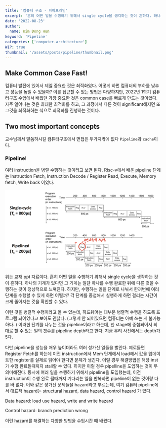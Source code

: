 ```yaml
---
title: '컴퓨터 구조 - 파이프라인'
excerpt: '흔히 어떤 일을 수행하기 위해서 single cycle을 생각하는 것이 흔하다. 하나의 기계가 있다면 그 기계는 일단 하나를 수행 완료한 뒤에 다른 것을 수행하는 것이 정상적으로 느껴진다. 하지만, 수행하는 일을 단계로 나눠서 한꺼번에 여러 단계를 수행할 수 있게 하면 어떨까? 각 단계를 중첩해서 실행하게 하면 걸리는 시간이 크게 줄어지는 것을 확인할 수 있다.'
date: '2022-08-23'
author:
  name: Kim Dong Hun
keyword: 'Pipeline'
categories: ['computer-architecture']
WIP: true
thumbnail: '/assets/posts/pipeline/thumbnail.png'
---
```


## Make Common Case Fast!

컴퓨터 발전에 있어서 제일 중요한 것은 최적화였다. 어떻게 하면 컴퓨터의 부하를 낮추고 성능을 높일 수 있을까? 이를 접근할 수 있는 방법은 다양하지만, 2022년 1학기 컴퓨터구조 수업에서 배웠던 가장 중요한 것은 common case를 빠르게 만드는 것이었다. 자주 일어나는 것은 최대한 최적화를 하고, 그 과정에서 다른 것이 significant해지면 또 그것을 최적화하는 식으로 최적화를 진행하는 것이다.

## Two most important concepts

교수님께서 말씀하시길 컴퓨터구조에서 면접은 두가지밖에 없다 `Pipeline`과 `cache`이다.

### Pipeline!

여러 instruction을 병렬 수행하는 것이라고 보면 된다. Risc-v에서 배운 pipeline 단계는 Instruction Fetch, Instruction Decode / Register Read, Execute, Memory fetch, Write back 이었다.

![pipeline memo](/assets/posts/pipeline/thumbnail.png)

위는 교재 ppt 자료이다. 흔히 어떤 일을 수행하기 위해서 single cycle을 생각하는 것이 흔하다. 하나의 기계가 있다면 그 기계는 일단 하나를 수행 완료한 뒤에 다른 것을 수행하는 것이 정상적으로 느껴진다. 하지만, 수행하는 일을 단계로 나눠서 한꺼번에 여러 단계를 수행할 수 있게 하면 어떨까? 각 단계를 중첩해서 실행하게 하면 걸리는 시간이 크게 줄어지는 것을 확인할 수 있다.

이런 것을 병렬적 수행이라고 볼 수 있는데, 하드웨어는 대부분 병렬적 수행을 하도록 프로그램 되어있다고 보아도 괜찮다. (그렇게 안 되어있으면 컴퓨터는 아예 쓰는 게 불가능하다..) 이러한 단계를 나누는 것을 pipeline이라고 하는데, 한 stage에 중첩되어서 최대로 할 수 있는 일의 갯수를 pipeline depth라고 한다. 지금 우리 사진에서는 depth가 5다.

다만 pipeline을 성능을 매우 높이더라도 여러 성가신 일들을 벌인다. 예로들면 Register Fetch를 하는데 이전 instruction에서 Mem 단계에서 load해서 값을 업데이트한 register를 실제로 읽어야 한다면 문제가 생긴다. 이럴 경우 해결방법은 해당 inst가 수행 완료될때까지 stall할 수 있다. 하지만 이럴 경우 pipelline을 도입하는 것이 무의미해진다. 동시에 여러 일을 수행하기 위해서 pipeline을 도입했는데, 이전 instruction이 수행 완료 될때까지 기다리는 일을 반복하면 pipeline이 없는 것이랑 다를 바 없다. 이와 같은 성가신 문제들을 hazard라고 부르는데, 여기 컴퓨터 pipeline에서 대표적 hazard는 structural hazard, data hazard, control hazard 가 있다.

Data hazard: load use hazard, write and write hazard

Control hazard: branch prediction wrong

이런 hazard를 해결하는 다양한 방법을 수업시간 때 배웠다.
